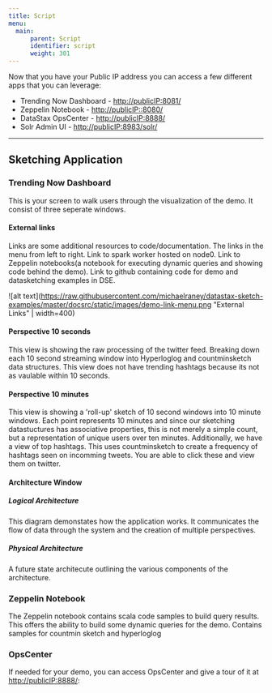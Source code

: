 ```yaml
---
title: Script
menu:
  main:
      parent: Script
      identifier: script
      weight: 301
---
```



Now that you have your Public IP address you can access a few different apps that you can leverage:
* Trending Now Dashboard - <http://publicIP:8081/>
* Zeppelin Notebook - <http://publicIP::8080/>
* DataStax OpsCenter - <http://publicIP:8888/>
* Solr Admin UI - <http://publicIP:8983/solr/>

---

## Sketching Application

### Trending Now Dashboard 
This is your screen to walk users through the visualization of the demo. It consist of three seperate windows.

#### External links
Links are some additional resources to code/documentation. The links in the menu from left to right. Link to spark worker hosted on node0. Link to Zeppelin notebooks(a notebook for executing dynamic queries and showing code behind the demo). Link to github containing code for demo and datasketching examples in DSE. 


![alt text](https://raw.githubusercontent.com/michaelraney/datastax-sketch-examples/master/docsrc/static/images/demo-link-menu.png "External Links" | width=400)



#### Perspective 10 seconds
This view is showing the raw processing of the twitter feed. Breaking down each 10 second streaming window into Hyperloglog and countminsketch data structures. This view does not have trending hashtags because its not as vaulable within 10 seconds.
#### Perspective 10 minutes
This view is showing a 'roll-up' sketch of 10 second windows into 10 minute windows. Each point represents 10 minutes and since our sketching datastuctures has associative properties, this is not merely a simple count, but a representation of unique users over ten minutes. Additionally, we have a view of top hashtags. This uses countminsketch to create a frequency of hashtags seen on incomming tweets. You are able to click these and view them on twitter. 
#### Architecture Window
##### Logical Architecture
This diagram demonstates how the application works. It communicates the flow of data through the system and the creation of multiple perspectives.  
##### Physical Architecture
A future state architecute outlining the various components of the architecture.

### Zeppelin Notebook 
The Zeppelin notebook contains scala code samples to build query results. This offers the ability to build some dynamic queries for the demo. Contains samples for countmin sketch and hyperloglog

### OpsCenter
If needed for your demo, you can access OpsCenter and give a tour of it at <http://publicIP:8888/>:

